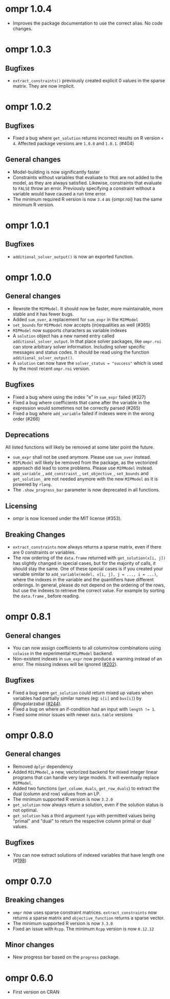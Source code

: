 # ompr 1.0.4

* Improves the package documentation to use the correct alias. No code changes.

# ompr 1.0.3

## Bugfixes

* `extract_constraints()` previously created explicit 0 values in the sparse
matrix. They are now implicit.

# ompr 1.0.2

## Bugfixes

* Fixed a bug where `get_solution` returns incorrect results on R
  version `< 4`. Affected package versions are `1.0.0` and `1.0.1`. (#404)

## General changes

* Model-building is now significantly faster
* Constraints without variables that evaluate to `TRUE` are not added to the
  model, as they are always satisfied. Likewise, constraints that evaluate to
  `FALSE` throw an error. Previously specifying a constraint without
  a variable would have caused a run time error.
* The minimum required R version is now `3.4` as {ompr.roi} has the same
  minimum R version.

# ompr 1.0.1

## Bugfixes

* `additional_solver_output()` is now an exported function.

# ompr 1.0.0

## General changes

* Rewrote the `MIPModel`. It should now be faster, more maintainable,
  more stable and it has fewer bugs.
* Added `sum_over`, a replacement for `sum_expr` in the `MIPModel`
* `set_bounds` for `MIPModel` now accepts (in)equalities as well (#365)
* `MIPModel` now supports characters as variable indexes
* A `solution` object has a new named entry called `additional_solver_output`.
  In that place solver packages, like `ompr.roi` can store arbitrary solver
  information. Including solver specific messages and status codes. It should
  be read using the function `additional_solver_output()`.
* A `solution` can now have the `solver_status = "success"` which is used
  by the most recent `ompr.roi` version.

## Bugfixes

* Fixed a bug where using the index "e" in `sum_expr` failed (#327)
* Fixed a bug where coefficients that came after the variable in the
  expression would sometimes not be correctly parsed (#265)
* Fixed a bug where `add_variable` failed if indexes were in the wrong order
  (#266)

## Deprecations

All listed functions will likely be removed at some later point the future.

* `sum_expr` shall not be used anymore. Please use `sum_over` instead.
* `MIPLModel` will likely be removed from the package, as the vectorized
  approach did lead to some problems. Please use `MIPModel` instead.
* `add_variable_`, `add_constraint_`, `set_objective_`, `set_bounds` and
  `get_solution_` are not needed anymore with the new `MIPModel` as it is
  powered by `rlang`.
* The `.show_progress_bar` parameter is now deprecated in all functions.

## Licensing

* ompr is now licensed under the MIT license (#353).

## Breaking Changes

* `extract_constraints` now always returns a sparse matrix, even if there are 0
  constraints or variables.
* The row ordering of the `data.frame` returned with `get_solution(x[i, j])` has
  slightly changed in special cases, but for the majority of calls, it
  should stay the same. One of these special cases is if you created your
  variable similar to `add_variable(model, x[i, j], j = ..., i = ...)`, where
  the indexes in the variable and the quantifiers have different orderings.
  In general, please do not depend on the ordering of the rows, but use the
  indexes to retrieve the correct value. For example by sorting the `data.frame`
  , before reading.

# ompr 0.8.1

## General changes

* You can now assign coefficients to all column/row combinations using `colwise`
in the experimental `MILPModel` backend.
* Non-existent indexes in `sum_expr` now produce a warning instead of an error. The missing indexes will be ignored ([#202](https://github.com/dirkschumacher/ompr/issues/202)).

## Bugfixes

* Fixed a bug were `get_solution` could return mixed up values when variables had partially similar names (eg: `s[i]` and `bus[i]`) by @hugolarzabal ([#244](https://github.com/dirkschumacher/ompr/issues/244)).
* Fixed a bug on where an if-condition had an input with `length != 1`.
* Fixed some minor issues with newer `data.table` versions

# ompr 0.8.0

## General changes

* Removed `dplyr` dependency
* Added `MILPModel`, a new, vectorized backend for mixed integer linear programs that can handle very large models. It will eventually replace `MIPModel`.
* Added two functions (`get_column_duals`, `get_row_duals`) to extract the dual (column and row) values from an LP.
* The minimum supported R version is now `3.2.0`
* `get_solution` now always return a solution, even if the solution status is not optimal.
* `get_solution` has a third argument `type` with permitted values being "primal" and "dual" to return the respective column primal or dual values.

## Bugfixes

* You can now extract solutions of indexed variables that have length one (#[198](https://github.com/dirkschumacher/ompr/issues/198))

# ompr 0.7.0

## Breaking changes

* `ompr` now uses sparse constraint matrices. `extract_constraints` now returns a sparse matrix and `objective_function` returns a sparse vector.
* The minimum supported R version is now `3.3.0`
* Fixed an issue with `Rcpp`. The minimum `Rcpp` version is now `0.12.12`

## Minor changes

* New progress bar based on the `progress` package.

# ompr 0.6.0

* First version on CRAN


